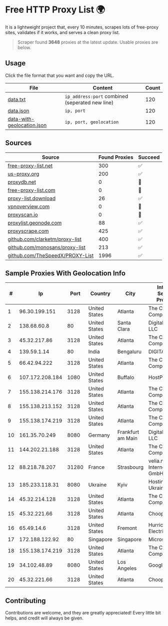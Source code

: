 
# Free HTTP Proxy List 🌍

It is a lightweight project that, every 10 minutes, scrapes lots of free-proxy sites, validates if it works, and serves a clean proxy list.


> Scraper found **3648** proxies at the latest update. Usable proxies are below.

## Usage

Click the file format that you want and copy the URL.


|File|Content|Count|
|----|-------|-----|
|[data.txt](https://raw.githubusercontent.com/themiralay/Proxy-List-World/master/data.txt)|`ip_address:port` combined (seperated new line)|120|
|[data.json](https://raw.githubusercontent.com/themiralay/Proxy-List-World/master/data.json)|`ip, port`|120|
|[data-with-geolocation.json](https://raw.githubusercontent.com/themiralay/Proxy-List-World/master/data-with-geolocation.json)|`ip, port, geolocation`|120|

## Sources

|Source|Found Proxies|Succeed|
|------|-------------|-------|
|[free-proxy-list.net](https://free-proxy-list.net)|300|✅|
|[us-proxy.org](https://www.us-proxy.org)|200|✅|
|[proxydb.net](http://proxydb.net)|0|🚫|
|[free-proxy-list.com](https://free-proxy-list.com/?page=&port=&type%5B%5D=http&type%5B%5D=https&up_time=0&search=Search)|0|🚫|
|[proxy-list.download](https://www.proxy-list.download/HTTP)|26|✅|
|[vpnoverview.com](https://vpnoverview.com/privacy/anonymous-browsing/free-proxy-servers)|0|🚫|
|[proxyscan.io](https://www.proxyscan.io)|0|🚫|
|[proxylist.geonode.com](https://proxylist.geonode.com/api/proxy-list?limit=300&page=1&sort_by=lastChecked&sort_type=desc&protocols=http,https)|88|✅|
|[proxyscrape.com](https://api.proxyscrape.com/v2/?request=displayproxies&protocol=http&timeout=10000&country=all&ssl=all&anonymity=all)|425|✅|
|[github.com/clarketm/proxy-list](https://raw.githubusercontent.com/clarketm/proxy-list/master/proxy-list-raw.txt)|400|✅|
|[github.com/monosans/proxy-list](https://raw.githubusercontent.com/monosans/proxy-list/main/proxies/http.txt)|213|✅|
|[github.com/TheSpeedX/PROXY-List](https://raw.githubusercontent.com/TheSpeedX/PROXY-List/master/http.txt)|1996|✅|


## Sample Proxies With Geolocation Info

|#|Ip|Port|Country|City|Internet Service Provider|
|-|--|----|-------|----|-------------------------|
|1|96.30.199.151|3128|United States|Atlanta|The Constant Company|
|2|138.68.60.8|80|United States|Santa Clara|DigitalOcean, LLC|
|3|45.32.217.86|3128|United States|Atlanta|The Constant Company|
|4|139.59.1.14|80|India|Bengaluru|DIGITALOCEAN|
|5|66.42.94.222|3128|United States|Atlanta|The Constant Company|
|6|107.172.208.184|1080|United States|Buffalo|HostPapa|
|7|155.138.214.176|3128|United States|Atlanta|The Constant Company|
|8|155.138.213.152|3128|United States|Atlanta|The Constant Company|
|9|155.138.174.219|3128|United States|Atlanta|The Constant Company|
|10|161.35.70.249|8080|Germany|Frankfurt am Main|DigitalOcean, LLC|
|11|144.202.21.188|3128|United States|Atlanta|The Constant Company|
|12|88.218.78.207|31280|France|Strasbourg|velia.net Internetdienste GmbH|
|13|185.233.118.31|8080|Ukraine|Kyiv|Hosting Ukraine LTD|
|14|45.32.214.128|3128|United States|Atlanta|The Constant Company|
|15|45.32.221.66|3128|United States|Atlanta|Choopa|
|16|65.49.14.6|3128|United States|Fremont|Hurricane Electric LLC|
|17|172.188.122.92|80|Singapore|Singapore|Microsoft|
|18|155.138.174.219|3128|United States|Atlanta|The Constant Company|
|19|34.102.48.89|8080|United States|Los Angeles|Google LLC|
|20|45.32.221.66|3128|United States|Atlanta|Choopa|



## Contributing

Contributions are welcome, and they are greatly appreciated! Every
little bit helps, and credit will always be given.

